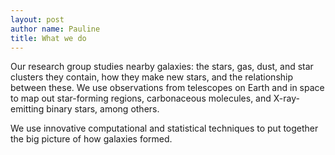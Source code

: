 ```yaml
---
layout: post
author name: Pauline
title: What we do
---
```

Our research group studies nearby galaxies: the stars, gas, dust, and star clusters they contain, how they make new stars, and the relationship between these. We use observations from telescopes on Earth and in space to map out star-forming regions, carbonaceous molecules, and X-ray-emitting binary stars, among others.

We use innovative computational and statistical techniques to put together the big picture of how galaxies formed.

